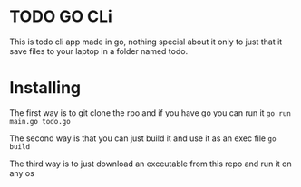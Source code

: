 # TODO GO CLi

This is todo cli app made in go, nothing special about it only to just that it save files to your laptop in a folder named todo.

# Installing 

The first way is to git clone the rpo and if you have go you can run it `go run main.go todo.go` 

The second way is that you can just build it and use it as an exec file `go build`


The third way is to just download an exceutable from this repo and run it on any os
